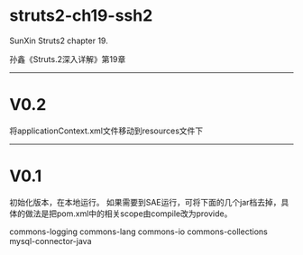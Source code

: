 struts2-ch19-ssh2
=================

SunXin Struts2 chapter 19.

孙鑫《Struts.2深入详解》第19章



----------
# V0.2 #
将applicationContext.xml文件移动到resources文件下

----------
# V0.1 #

初始化版本，在本地运行。
如果需要到SAE运行，可将下面的几个jar档去掉，具体的做法是把pom.xml中的相关scope由compile改为provide。

commons-logging
commons-lang
commons-io
commons-collections
mysql-connector-java
